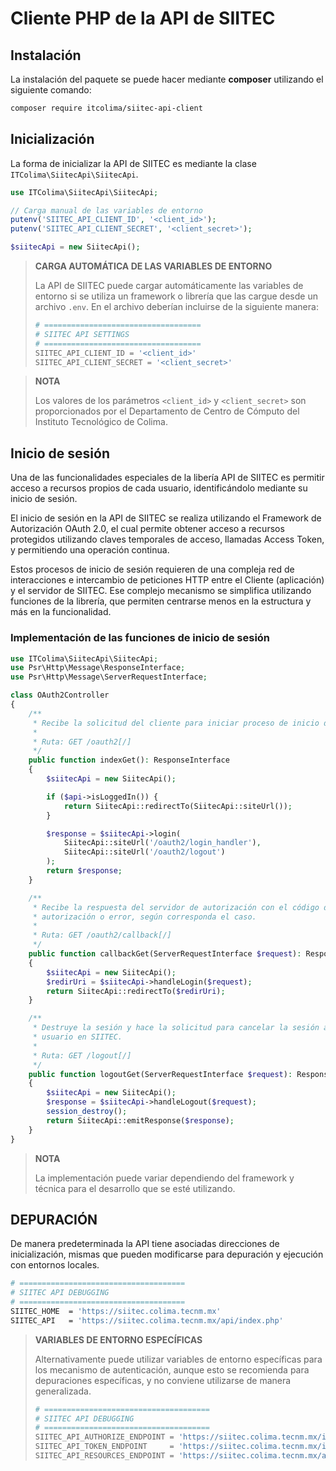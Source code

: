 Cliente PHP de la API de SIITEC
=======================================

Instalación
---------------------------------------

La instalación del paquete se puede hacer mediante **composer** utilizando el
siguiente comando:

```sh
composer require itcolima/siitec-api-client
```

Inicialización
---------------------------------------

La forma de inicializar la API de SIITEC es mediante la clase
`ITColima\SiitecApi\SiitecApi`.

```php
use ITColima\SiitecApi\SiitecApi;

// Carga manual de las variables de entorno
putenv('SIITEC_API_CLIENT_ID', '<client_id>');
putenv('SIITEC_API_CLIENT_SECRET', '<client_secret>');

$siitecApi = new SiitecApi();
```

> **CARGA AUTOMÁTICA DE LAS VARIABLES DE ENTORNO**
>
> La API de SIITEC puede cargar automáticamente las variables de entorno si
> se utiliza un framework o librería que las cargue desde un archivo `.env`.
> En el archivo deberían incluirse de la siguiente manera:
> ```sh
> # ===================================
> # SIITEC API SETTINGS
> # ===================================
> SIITEC_API_CLIENT_ID = '<client_id>'
> SIITEC_API_CLIENT_SECRET = '<client_secret>'
> ```

> **NOTA**
>
> Los valores de los parámetros `<client_id>` y `<client_secret>` son proporcionados
> por el Departamento de Centro de Cómputo del Instituto Tecnológico de Colima.

Inicio de sesión
---------------------------------------

Una de las funcionalidades especiales de la libería API de SIITEC es permitir
acceso a recursos propios de cada usuario, identificándolo mediante su inicio
de sesión.

El inicio de sesión en la API de SIITEC se realiza utilizando el Framework
de Autorización OAuth 2.0, el cual permite obtener acceso a recursos protegidos
utilizando claves temporales de acceso, llamadas Access Token, y permitiendo una
operación continua.

Estos procesos de inicio de sesión requieren de una compleja red de interacciones
e intercambio de peticiones HTTP entre el Cliente (aplicación) y el
servidor de SIITEC. Ese complejo mecanismo se simplifica utilizando funciones
de la librería, que permiten centrarse menos en la estructura y más en la
funcionalidad.

### Implementación de las funciones de inicio de sesión

```php
use ITColima\SiitecApi\SiitecApi;
use Psr\Http\Message\ResponseInterface;
use Psr\Http\Message\ServerRequestInterface;

class OAuth2Controller
{
    /**
     * Recibe la solicitud del cliente para iniciar proceso de inicio de sesión.
     *
     * Ruta: GET /oauth2[/]
     */
    public function indexGet(): ResponseInterface
    {
        $siitecApi = new SiitecApi();

        if ($api->isLoggedIn()) {
            return SiitecApi::redirectTo(SiitecApi::siteUrl());
        }

        $response = $siitecApi->login(
            SiitecApi::siteUrl('/oauth2/login_handler'),
            SiitecApi::siteUrl('/oauth2/logout')
        );
        return $response;
    }

    /**
     * Recibe la respuesta del servidor de autorización con el código de
     * autorización o error, según corresponda el caso.
     *
     * Ruta: GET /oauth2/callback[/]
     */
    public function callbackGet(ServerRequestInterface $request): ResponseInterface
    {
        $siitecApi = new SiitecApi();
        $redirUri = $siitecApi->handleLogin($request);
        return SiitecApi::redirectTo($redirUri);
    }

    /**
     * Destruye la sesión y hace la solicitud para cancelar la sesión activa del
     * usuario en SIITEC.
     *
     * Ruta: GET /logout[/]
     */
    public function logoutGet(ServerRequestInterface $request): ResponseInterface
    {
        $siitecApi = new SiitecApi();
        $response = $siitecApi->handleLogout($request);
        session_destroy();
        return SiitecApi::emitResponse($response);
    }
}
```

> **NOTA**
>
> La implementación puede variar dependiendo del framework y técnica
> para el desarrollo que se esté utilizando.

DEPURACIÓN
----------

De manera predeterminada la API tiene asociadas direcciones de inicialización,
mismas que pueden modificarse para depuración y ejecución con entornos locales.

```sh
# =====================================
# SIITEC API DEBUGGING
# =====================================
SIITEC_HOME  = 'https://siitec.colima.tecnm.mx'
SIITEC_API   = 'https://siitec.colima.tecnm.mx/api/index.php'
```

> **VARIABLES DE ENTORNO ESPECÍFICAS**
>
> Alternativamente puede utilizar variables de entorno específicas para los
> mecanismo de autenticación, aunque esto se recomienda para depuraciones
> específicas, y no conviene utilizarse de manera generalizada.
> 
> ```sh
> # =====================================
> # SIITEC API DEBUGGING
> # =====================================
> SIITEC_API_AUTHORIZE_ENDPOINT = 'https://siitec.colima.tecnm.mx/index.php/oauth2/authorize'
> SIITEC_API_TOKEN_ENDPOINT     = 'https://siitec.colima.tecnm.mx/index.php/oauth2/token'
> SIITEC_API_RESOURCES_ENDPOINT = 'https://siitec.colima.tecnm.mx/api/index.php'
> ```